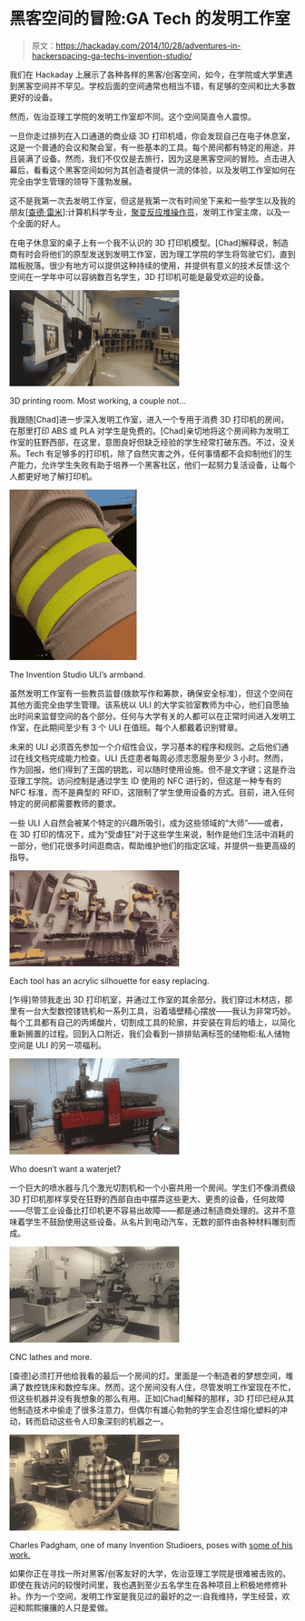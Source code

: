 # 黑客空间的冒险:GA Tech 的发明工作室

> 原文：<https://hackaday.com/2014/10/28/adventures-in-hackerspacing-ga-techs-invention-studio/>

我们在 Hackaday 上展示了各种各样的黑客/创客空间，如今，在学院或大学里遇到黑客空间并不罕见。学校后面的空间通常也相当不错，有足够的空间和比大多数更好的设备。

然而，佐治亚理工学院的发明工作室却不同。这个空间简直令人震惊。

一旦你走过排列在入口通道的商业级 3D 打印机墙，你会发现自己在电子休息室，这是一个普通的会议和聚会室，有一些基本的工具。每个房间都有特定的用途，并且装满了设备。然而，我们不仅仅是去旅行，因为这是黑客空间的冒险。点击进入幕后，看看这个黑客空间如何为其创造者提供一流的体验，以及发明工作室如何在完全由学生管理的领导下蓬勃发展。

这不是我第一次去发明工作室，但这是我第一次有时间坐下来和一些学生以及我的朋友[[查德·雷米](http://charlesdramey.com/)]:计算机科学专业，[聚变反应堆操作员](http://charlesdramey.com/2011/08/24/operating-once-again/)，发明工作室主席，以及一个全面的好人。

在电子休息室的桌子上有一个我不认识的 3D 打印机模型。[Chad]解释说，制造商有时会将他们的原型发送到发明工作室，因为理工学院的学生将驾驶它们，直到踏板脱落。很少有地方可以提供这种持续的使用，并提供有意义的技术反馈:这个空间在一学年中可以容纳数百名学生，3D 打印机可能是最受欢迎的设备。

[![Invention Studio 3D printer room](img/63596330593ca8a8250c57709b5deeda.png)](https://hackaday.com/wp-content/uploads/2014/10/imag1795.jpg)

3D printing room. Most working, a couple not…

我跟随[Chad]进一步深入发明工作室，进入一个专用于消费 3D 打印机的房间，在那里打印 ABS 或 PLA 对学生是免费的。[Chad]亲切地将这个房间称为发明工作室的狂野西部，在这里，意图良好但缺乏经验的学生经常打破东西。不过，没关系。Tech 有足够多的打印机，除了自然灾害之外，任何事情都不会抑制他们的生产能力，允许学生失败有助于培养一个黑客社区，他们一起努力复活设备，让每个人都更好地了解打印机。

![Invention Studio Armband](img/c2ffaaec736ade4f02639255d8764bff.png)

The Invention Studio ULI’s armband.

虽然发明工作室有一些教员监督(拨款写作和筹款，确保安全标准)，但这个空间在其他方面完全由学生管理。该系统以 ULI 的大学实验室教师为中心，他们自愿抽出时间来监督空间的各个部分。任何与大学有关的人都可以在正常时间进入发明工作室，在此期间至少有 3 个 ULI 在值班。每个人都戴着识别臂章。

未来的 ULI 必须首先参加一个介绍性会议，学习基本的程序和规则。之后他们通过在线文档完成能力检查。ULI 氏症患者每周必须志愿服务至少 3 小时。然而，作为回报，他们得到了王国的钥匙，可以随时使用设施。但不是文字键；这是乔治亚理工学院。访问控制是通过学生 ID 使用的 NFC 进行的，但这是一种专有的 NFC 标准，而不是典型的 RFID，这限制了学生使用设备的方式。目前，进入任何特定的房间都需要教师的要求。

一些 ULI 人自然会被某个特定的兴趣所吸引，成为这些领域的“大师”——或者，在 3D 打印的情况下，成为“受虐狂”对于这些学生来说，制作是他们生活中消耗的一部分，他们花很多时间逛商店，帮助维护他们的指定区域，并提供一些更高级的指导。

[![Tools](img/69003700ecbdff1a0b1228bbd4f7d72e.png)](https://hackaday.com/wp-content/uploads/2014/10/imag1803.jpg)

Each tool has an acrylic silhouette for easy replacing.

[乍得]带领我走出 3D 打印机室，并通过工作室的其余部分。我们穿过木材店，那里有一台大型数控镂铣机和一系列工具，沿着墙壁精心摆放——我认为非常巧妙。每个工具都有自己的丙烯酸片，切割成工具的轮廓，并安装在背后的墙上，以简化重新搁置的过程。回到入口附近，我们会看到一排排贴满标签的储物柜:私人储物空间是 ULI 的另一项福利。

[![Inv Studio Waterjet](img/fe3c915eb7f85336a46773d677af2eec.png)](https://hackaday.com/wp-content/uploads/2014/10/imag1809.jpg)

Who doesn’t want a waterjet?

一个巨大的喷水器与几个激光切割机和一个小窑共用一个房间。学生们不像消费级 3D 打印机那样享受在狂野的西部自由中摆弄这些更大、更贵的设备，任何故障——尽管工业设备比打印机更不容易出故障——都是通过制造商处理的。这并不意味着学生不鼓励使用这些设备。从名片到电动汽车，无数的部件由各种材料雕刻而成。

[![More equipment...](img/f3ce8b3a076027b03ee7117eeb0c5b1f.png)](https://hackaday.com/wp-content/uploads/2014/10/imag1815.jpg)

CNC lathes and more.

[查德]必须打开他给我看的最后一个房间的灯。里面是一个制造者的梦想空间，堆满了数控铣床和数控车床。然而，这个房间没有人住，尽管发明工作室现在不忙，但这些机器并没有我想象的那么有用。正如[Chad]解释的那样，3D 打印已经从其他制造技术中偷走了很多注意力，但偶尔有雄心勃勃的学生会忍住熔化塑料的冲动，转而启动这些令人印象深刻的机器之一。

[![Makers of all kinds.](img/cfc01cec1283be689fb8ef14d0b99007.png)](https://hackaday.com/wp-content/uploads/2014/10/imag1793.jpg)

Charles Padgham, one of many Invention Studioers, poses with [some of his work.](http://www.behance.com/numeric)

如果你正在寻找一所对黑客/创客友好的大学，佐治亚理工学院是很难被击败的。即使在我访问的较慢时间里，我也遇到至少五名学生在各种项目上积极地修修补补。作为一个空间，发明工作室是我见过的最好的之一:自我维持，学生经营，欢迎和熙熙攘攘的人只是爱做。